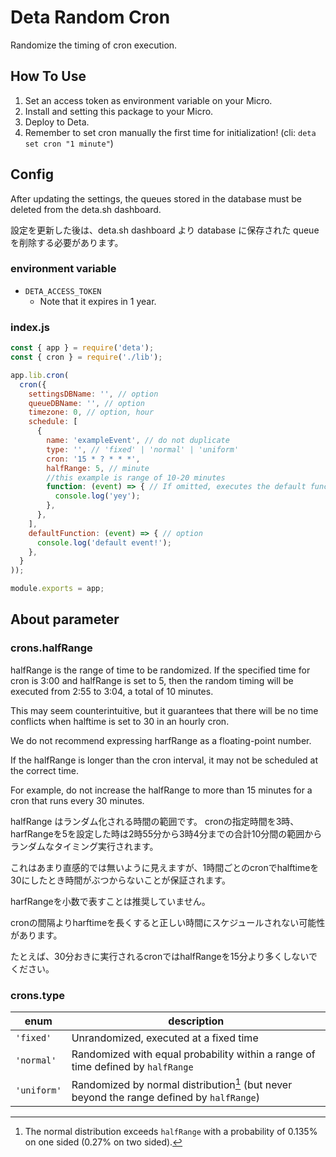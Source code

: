 # Deta Random Cron
Randomize the timing of cron execution.

## How To Use
1. Set an access token as environment variable on your Micro.
2. Install and setting this package to your Micro.
3. Deploy to Deta.
4. Remember to set cron manually the first time for initialization! (cli: `deta set cron "1 minute"`)

## Config

After updating the settings, the queues stored in the database must be deleted from the deta.sh dashboard.

設定を更新した後は、deta.sh dashboard より database に保存された queueを削除する必要があります。

### environment variable
- `DETA_ACCESS_TOKEN`
  - Note that it expires in 1 year.

### index.js
```js
const { app } = require('deta');
const { cron } = require('./lib');

app.lib.cron(
  cron({
    settingsDBName: '', // option
    queueDBName: '', // option
    timezone: 0, // option, hour
    schedule: [
      {
        name: 'exampleEvent', // do not duplicate
        type: '', // 'fixed' | 'normal' | 'uniform'
        cron: '15 * ? * * *',
        halfRange: 5, // minute
        //this example is range of 10-20 minutes
        function: (event) => { // If omitted, executes the default function
          console.log('yey');
        },
      },
    ],
    defaultFunction: (event) => { // option
      console.log('default event!');
    },
  }
));

module.exports = app;
```

## About parameter

### crons.halfRange
halfRange is the range of time to be randomized.
If the specified time for cron is 3:00 and halfRange is set to 5, then the random timing will be executed from 2:55 to 3:04, a total of 10 minutes.

This may seem counterintuitive, but it guarantees that there will be no time conflicts when halftime is set to 30 in an hourly cron.

We do not recommend expressing harfRange as a  floating-point number.

If the halfRange is longer than the cron interval, it may not be scheduled at the correct time.

For example, do not increase the halfRange to more than 15 minutes for a cron that runs every 30 minutes.

halfRange はランダム化される時間の範囲です。
cronの指定時間を3時、harfRangeを5を設定した時は2時55分から3時4分までの合計10分間の範囲からランダムなタイミング実行されます。

これはあまり直感的では無いように見えますが、1時間ごとのcronでhalftimeを30にしたとき時間がぶつからないことが保証されます。

harfRangeを小数で表すことは推奨していません。

cronの間隔よりharftimeを長くすると正しい時間にスケジュールされない可能性があります。

たとえば、30分おきに実行されるcronではhalfRangeを15分より多くしないでください。

### crons.type
enum       | description
--         | --
`'fixed'`  | Unrandomized, executed at a fixed time
`'normal'` | Randomized with equal probability within a range of time defined by `halfRange`
`'uniform'`| Randomized by normal distribution[^1] (but never beyond the range defined by `halfRange`)

[^1]: The normal distribution exceeds `halfRange` with a probability of 0.135% on one sided (0.27% on two sided).
